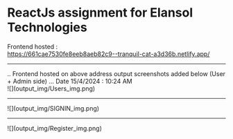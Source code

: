 # ReactJs assignment for Elansol Technologies 
Frontend hosted :<br>
https://661cae7530fe8eeb8aeb82c9--tranquil-cat-a3d36b.netlify.app/
<hr>
.. Frontend hosted on above address output screenshots added below (User + Admin side) ... Date 15/4/2024 : 10:24 AM
<br>
![](output_img/Users_img.png)
<hr>
![](output_img/SIGNIN_img.png)
<hr>
![](output_img/Register_img.png)
<br>
